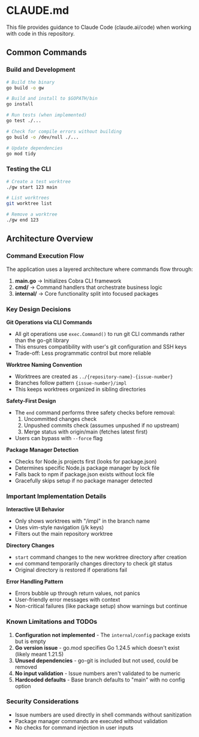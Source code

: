 # CLAUDE.md

This file provides guidance to Claude Code (claude.ai/code) when working with code in this repository.

## Common Commands

### Build and Development
```bash
# Build the binary
go build -o gw

# Build and install to $GOPATH/bin
go install

# Run tests (when implemented)
go test ./...

# Check for compile errors without building
go build -o /dev/null ./...

# Update dependencies
go mod tidy
```

### Testing the CLI
```bash
# Create a test worktree
./gw start 123 main

# List worktrees
git worktree list

# Remove a worktree
./gw end 123
```

## Architecture Overview

### Command Execution Flow
The application uses a layered architecture where commands flow through:
1. **main.go** → Initializes Cobra CLI framework
2. **cmd/** → Command handlers that orchestrate business logic
3. **internal/** → Core functionality split into focused packages

### Key Design Decisions

**Git Operations via CLI Commands**
- All git operations use `exec.Command()` to run git CLI commands rather than the go-git library
- This ensures compatibility with user's git configuration and SSH keys
- Trade-off: Less programmatic control but more reliable

**Worktree Naming Convention**
- Worktrees are created as `../{repository-name}-{issue-number}`
- Branches follow pattern `{issue-number}/impl`
- This keeps worktrees organized in sibling directories

**Safety-First Design**
- The `end` command performs three safety checks before removal:
  1. Uncommitted changes check
  2. Unpushed commits check (assumes unpushed if no upstream)
  3. Merge status with origin/main (fetches latest first)
- Users can bypass with `--force` flag

**Package Manager Detection**
- Checks for Node.js projects first (looks for package.json)
- Determines specific Node.js package manager by lock file
- Falls back to npm if package.json exists without lock file
- Gracefully skips setup if no package manager detected

### Important Implementation Details

**Interactive UI Behavior**
- Only shows worktrees with "/impl" in the branch name
- Uses vim-style navigation (j/k keys)
- Filters out the main repository worktree

**Directory Changes**
- `start` command changes to the new worktree directory after creation
- `end` command temporarily changes directory to check git status
- Original directory is restored if operations fail

**Error Handling Pattern**
- Errors bubble up through return values, not panics
- User-friendly error messages with context
- Non-critical failures (like package setup) show warnings but continue

### Known Limitations and TODOs

1. **Configuration not implemented** - The `internal/config` package exists but is empty
2. **Go version issue** - go.mod specifies Go 1.24.5 which doesn't exist (likely meant 1.21.5)
3. **Unused dependencies** - go-git is included but not used, could be removed
4. **No input validation** - Issue numbers aren't validated to be numeric
5. **Hardcoded defaults** - Base branch defaults to "main" with no config option

### Security Considerations
- Issue numbers are used directly in shell commands without sanitization
- Package manager commands are executed without validation
- No checks for command injection in user inputs
